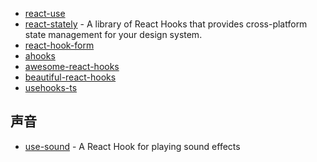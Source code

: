 - [react-use](https://github.com/streamich/react-use)
- [react-stately](https://react-spectrum.adobe.com/react-stately/index.html) - A library of React Hooks that provides cross-platform state management for your design system.
- [react-hook-form](https://react-hook-form.com/)
- [ahooks](https://github.com/alibaba/hooks)
- [awesome-react-hooks](https://github.com/rehooks/awesome-react-hooks)
- [beautiful-react-hooks](https://github.com/antonioru/beautiful-react-hooks)
- [usehooks-ts](https://github.com/juliencrn/usehooks-ts)

## 声音

- [use-sound](https://github.com/joshwcomeau/use-sound) - A React Hook for playing sound effects
